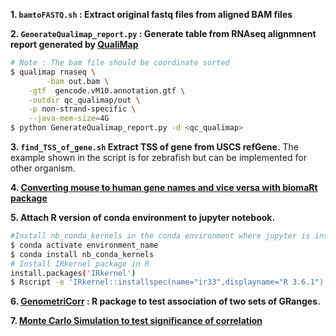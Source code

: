 **1. `bamtoFASTQ.sh` : Extract original fastq files from aligned BAM files**

**2. `GenerateQualimap_report.py` : Generate table from RNAseq alignmnent report generated by [QualiMap](http://qualimap.conesalab.org/)**
```bash
# Note : The bam file should be coordinate sorted
$ qualimap rnaseq \
       	-bam out.bam \
	-gtf  gencode.vM10.annotation.gtf \
	-outdir qc_qualimap/out \
	-p non-strand-specific \
   	--java-mem-size=4G
$ python GenerateQualimap_report.py -d <qc_qualimap>
```

**3. `find_TSS_of_gene.sh` Extract TSS of gene from USCS refGene.**
The example shown in the script  is for zebrafish but can be implemented for other organism.

**4. [Converting mouse to human gene names and vice versa with biomaRt package](https://www.r-bloggers.com/2016/10/converting-mouse-to-human-gene-names-with-biomart-package/)**

**5. Attach R version of conda environment to jupyter notebook.**
```bash
#Install nb_conda_kernels in the conda environment where jupyter is installed.
$ conda activate environment_name
$ conda install nb_conda_kernels
# Install IRkernel package in R
install.packages('IRkernel')
$ Rscript -e 'IRkernel::installspec(name="ir33",displayname="R 3.6.1")'
```

**6. [GenometriCorr](https://genometricorr.sourceforge.net/install.html) : R package to test association of two sets of GRanges.**

**7. [Monte Carlo Simulation to test significance of correlation](https://davidzeleny.net/wiki/doku.php/recol:monte-carlo-pearson)**

